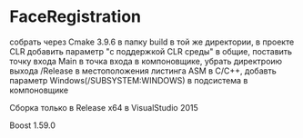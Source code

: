 # FaceRegistration
собрать через Cmake 3.9.6 в папку build в той же директории, в проекте CLR добавить параметр "с поддержкой CLR среды" в общие, поставить точку входа Main в точка входа в компоновщике, убрать директроию выхода /Release в местоположения листинга ASM в C/C++, добавть параметр Windows(/SUBSYSTEM:WINDOWS) в подсистема в компоновщике

Сборка только в Release x64 в VisualStudio 2015

Boost 1.59.0
